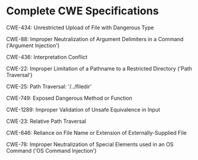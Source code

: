 

# Complete CWE Specifications

CWE-434: Unrestricted Upload of File with Dangerous Type

CWE-88: Improper Neutralization of Argument Delimiters in a Command ('Argument Injection')

CWE-436: Interpretation Conflict

CWE-22: Improper Limitation of a Pathname to a Restricted Directory ('Path Traversal')

CWE-25: Path Traversal: '/../filedir'

CWE-749: Exposed Dangerous Method or Function

CWE-1289: Improper Validation of Unsafe Equivalence in Input

CWE-23: Relative Path Traversal

CWE-646: Reliance on File Name or Extension of Externally-Supplied File

CWE-78: Improper Neutralization of Special Elements used in an OS Command ('OS Command Injection')